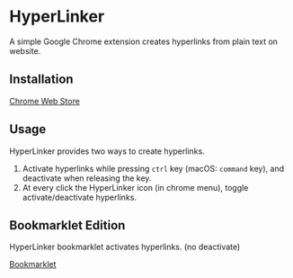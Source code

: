 # HyperLinker

A simple Google Chrome extension creates hyperlinks from plain text on website.

## Installation

[Chrome Web Store][]

## Usage

HyperLinker provides two ways to create hyperlinks.

1.  Activate hyperlinks while pressing `ctrl` key (macOS: `command` key), and deactivate when releasing the key.
2.  At every click the HyperLinker icon (in chrome menu), toggle activate/deactivate hyperlinks.

## Bookmarklet Edition

HyperLinker bookmarklet activates hyperlinks. (no deactivate)

[Bookmarklet][]

[chrome web store]: https://chrome.google.com/webstore/detail/hyperlinker/ipbklljhldnlobbmnjaalbebbahamcmk
[bookmarklet]: ./hyperlinker.bookmarklet
